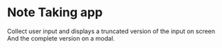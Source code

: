 # Note Taking app
Collect user input and displays a truncated version of the input on screen
And the complete version on a modal. 

